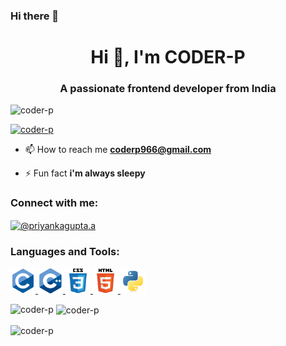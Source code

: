 ### Hi there 👋
<h1 align="center">Hi 👋, I'm CODER-P</h1>
<h3 align="center">A passionate frontend developer from India</h3>

<p align="left"> <img src="https://komarev.com/ghpvc/?username=coder-p&label=Profile%20views&color=0e75b6&style=flat" alt="coder-p" /> </p>

<p align="left"> <a href="https://github.com/ryo-ma/github-profile-trophy"><img src="https://github-profile-trophy.vercel.app/?username=coder-p" alt="coder-p" /></a> </p>

- 📫 How to reach me **coderp966@gmail.com**

- ⚡ Fun fact **i'm always sleepy**

<h3 align="left">Connect with me:</h3>
<p align="left">
<a href="https://instagram.com/@priyankagupta.a" target="blank"><img align="center" src="https://raw.githubusercontent.com/rahuldkjain/github-profile-readme-generator/master/src/images/icons/Social/instagram.svg" alt="@priyankagupta.a" height="30" width="40" /></a>
</p>

<h3 align="left">Languages and Tools:</h3>
<p align="left"> <a href="https://www.cprogramming.com/" target="_blank" rel="noreferrer"> <img src="https://raw.githubusercontent.com/devicons/devicon/master/icons/c/c-original.svg" alt="c" width="40" height="40"/> </a> <a href="https://www.w3schools.com/cpp/" target="_blank" rel="noreferrer"> <img src="https://raw.githubusercontent.com/devicons/devicon/master/icons/cplusplus/cplusplus-original.svg" alt="cplusplus" width="40" height="40"/> </a> <a href="https://www.w3schools.com/css/" target="_blank" rel="noreferrer"> <img src="https://raw.githubusercontent.com/devicons/devicon/master/icons/css3/css3-original-wordmark.svg" alt="css3" width="40" height="40"/> </a> <a href="https://www.w3.org/html/" target="_blank" rel="noreferrer"> <img src="https://raw.githubusercontent.com/devicons/devicon/master/icons/html5/html5-original-wordmark.svg" alt="html5" width="40" height="40"/> </a> <a href="https://www.python.org" target="_blank" rel="noreferrer"> <img src="https://raw.githubusercontent.com/devicons/devicon/master/icons/python/python-original.svg" alt="python" width="40" height="40"/> </a> </p>

<p><img align="left" src="https://github-readme-stats.vercel.app/api/top-langs?username=coder-p&show_icons=true&locale=en&layout=compact" alt="coder-p" /></p>

<p>&nbsp;<img align="center" src="https://github-readme-stats.vercel.app/api?username=coder-p&show_icons=true&locale=en" alt="coder-p" /></p>

<p><img align="center" src="https://github-readme-streak-stats.herokuapp.com/?user=coder-p&" alt="coder-p" /></p>


